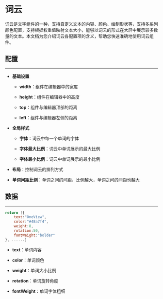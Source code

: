 # 词云

词云是文字组件的一种，支持自定义文本的内容、颜色、绘制形状等，支持多系列颜色配置，支持根据权重值映射文本大小，能够以词云的形式在大屏中展示较多数量的文本。本文档为您介绍词云各配置项的含义，帮助您快速准确地使用词云组件。



## 配置

---

- **基础设置**

    - **width**：组件在编辑器中的宽度

    - **height**：组件在编辑器中的高度

    - **top**：组件与编辑器顶部的距离

    - **left**：组件与编辑器左侧的距离


- **全局样式**

    - **字体**：词云中每一个单词的字体

    - **字体最大比例**：词云中单词展示的最大比例

    - **字体最小比例**：词云中单词展示的最小比例


- **布局**：控制词云的排列方式



- **单词间距比例**：单词之间的间距，比例越大，单词之间的间距也越大




## 数据

---

```javascript
return [{
    text:"OneView",
    color:"#48a7f4",
    weight:8,
    rotation:50,
    fontWeight:"bolder"
}, ......]
```

- **text**：单词内容

- **color**：单词颜色

- **weight**：单词大小比例

- **rotation**：单词旋转角度

- **fontWeight**：单词字体粗细